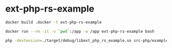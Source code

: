 # ext-php-rs-example

```sh
docker build .docker -t ext-php-rs-example
```

```sh
docker run --rm -it -v `pwd`:/app -w /app ext-php-rs-example bash
```

```sh
php -dextension=./target/debug/libext_php_rs_example.so src-php/example.php
```
